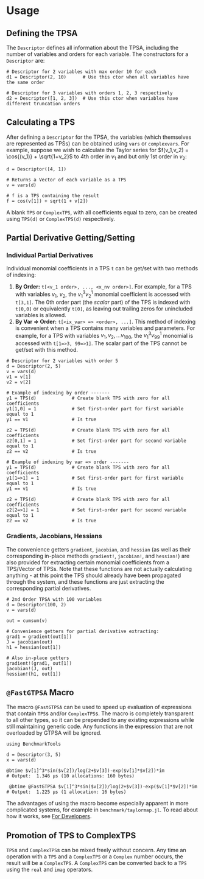 # Usage
## Defining the TPSA
The `Descriptor` defines all information about the TPSA, including the number of variables and orders for each variable. The constructors for a `Descriptor` are:

```
# Descriptor for 2 variables with max order 10 for each
d1 = Descriptor(2, 10)      # Use this ctor when all variables have the same order

# Descriptor for 3 variables with orders 1, 2, 3 respectively
d2 = Descriptor([1, 2, 3])  # Use this ctor when variables have different truncation orders
```

## Calculating a TPS
After defining a `Descriptor` for the TPSA, the variables (which themselves are represented as TPSs) can be obtained using `vars` or `complexvars`. For example, suppose we wish to calculate the Taylor series for $f(v_1,v_2) = \cos{(v_1)} + \sqrt{1+v_2}$ to 4th order in $v_1$ and but only 1st order in $v_2$:

```
d = Descriptor([4, 1])

# Returns a Vector of each variable as a TPS
v = vars(d) 

# f is a TPS containing the result
f = cos(v[1]) + sqrt(1 + v[2])
```

A blank `TPS` or `ComplexTPS`, with all coefficients equal to zero, can be created using `TPS(d)` or `ComplexTPS(d)` respectively. 


## Partial Derivative Getting/Setting
### Individual Partial Derivatives
Individual monomial coefficients in a TPS `t` can be get/set with two methods of indexing:

1. **By Order:** `t[<v_1 order>, ..., <x_nv order>]`. For example, for a TPS with variables $v_1$, $v_2$, the $v_1^3v_2^1$ monomial coefficient is accessed with `t[3,1]`. The 0th order part (the *scalar* part) of the TPS is indexed with `t[0,0]` or equivalently `t[0]`, as leaving out trailing zeros for unincluded variables is allowed.
2. **By Var => Order:** `t[<ix_var> => <order>, ...]`. This method of indexing is convenient when a TPS contains many variables and parameters. For example, for a TPS with variables $v_1,v_2,...v_{100}$, the $v_{1}^3v_{99}^1$ monomial is accessed with `t[1=>3, 99=>1]`. The scalar part of the TPS cannot be get/set with this method.

```
# Descriptor for 2 variables with order 5
d = Descriptor(2, 5)
v = vars(d)
v1 = v[1]
v2 = v[2]

# Example of indexing by order -------
y1 = TPS(d)             # Create blank TPS with zero for all coefficients
y1[1,0] = 1             # Set first-order part for first variable equal to 1
y1 == v1                # Is true

z2 = TPS(d)             # Create blank TPS with zero for all coefficients
z2[0,1] = 1             # Set first-order part for second variable equal to 1
z2 == v2                # Is true

# Example of indexing by var => order -------
y1 = TPS(d)             # Create blank TPS with zero for all coefficients
y1[1=>1] = 1            # Set first-order part for first variable equal to 1
y1 == v1                # Is true

z2 = TPS(d)             # Create blank TPS with zero for all coefficients
z2[2=>1] = 1            # Set first-order part for second variable equal to 1
z2 == v2                # Is true
```

### Gradients, Jacobians, Hessians
The convenience getters `gradient`, `jacobian`, and `hessian` (as well as their corresponding in-place methods `gradient!`, `jacobian!`, and `hessian!`) are also provided for extracting certain monomial coefficients from a TPS/Vector of TPSs. Note that these functions are not actually calculating anything - at this point the TPS should already have been propagated through the system, and these functions are just extracting the corresponding partial derivatives.

```
# 2nd Order TPSA with 100 variables
d = Descriptor(100, 2)
v = vars(d)

out = cumsum(v)

# Convenience getters for partial derivative extracting:
grad1 = gradient(out[1])
J = jacobian(out)
h1 = hessian(out[1])

# Also in-place getters
gradient!(grad1, out[1])
jacobian!(J, out)
hessian!(h1, out[1])
```

## `@FastGTPSA` Macro

The macro `@FastGTPSA` can be used to speed up evaluation of expressions that contain `TPS`s and/or `ComplexTPS`s. The macro is completely transparent to all other types, so it can be prepended to any existing expressions while still maintaining generic code. Any functions in the expression that are not overloaded by GTPSA will be ignored.

```
using BenchmarkTools

d = Descriptor(3, 5)
x = vars(d)

@btime $v[1]^3*sin($v[2])/log(2+$v[3])-exp($v[1]*$v[2])*im
# Output:  1.346 μs (10 allocations: 160 bytes)

 @btime @FastGTPSA $v[1]^3*sin($v[2])/log(2+$v[3])-exp($v[1]*$v[2])*im
# Output:  1.225 μs (1 allocation: 16 bytes)
```

The advantages of using the macro become especially apparent in more complicated systems, for example in `benchmark/taylormap.jl`. To read about how it works, see [For Developers](@ref).

## Promotion of TPS to ComplexTPS

`TPS`s and `ComplexTPS`s can be mixed freely without concern. Any time an operation with a `TPS` and a `ComplexTPS` or a `Complex` number occurs, the result will be a `ComplexTPS`. A `ComplexTPS` can be converted back to a `TPS` using the `real` and `imag` operators.
